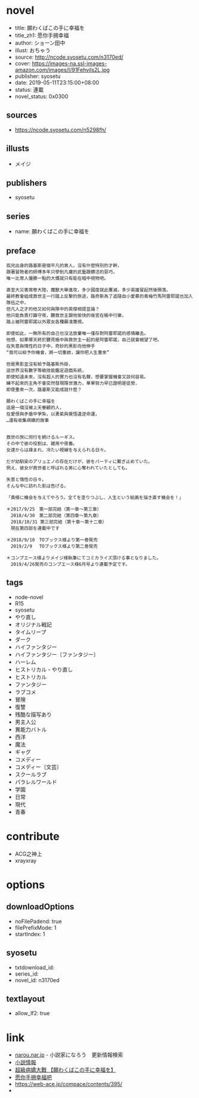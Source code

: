 # novel

- title: 願わくばこの手に幸福を
- title_zh1: 愿你手拥幸福
- author: ショーン田中
- illust: おちゃう
- source: http://ncode.syosetu.com/n3170ed/
- cover: https://images-na.ssl-images-amazon.com/images/I/91Fehvils2L.jpg
- publisher: syosetu
- date: 2019-05-11T23:15:00+08:00
- status: 連載
- novel_status: 0x0300

## sources

- https://ncode.syosetu.com/n5298fh/

## illusts

- メイジ

## publishers

- syosetu

## series

- name: 願わくばこの手に幸福を

## preface


```
孤兒出身的路基斯是個平凡的男人，沒有什麼特別的才幹，
跟著冒險者的師傅多年只學到凡庸的武藝跟髒活的惡巧，
唯一比常人優勝一點的大慨就只有能在暗中視物吧。

直至大災害席卷大陸，魔獸大舉進攻，多少國度就此覆滅，多少英雄冒起然後殞落。
最終教會組成救世主一行踏上反擊的旅途，路奇斯為了追隨自小愛慕的青梅竹馬阿雷耶諾也加入隊伍之中，
但凡人之才的他又如何與隊中的英傑相提並論？
他只能負責打雜守夜，聽救世主跟他愉快的後宮在帳中行樂，
路上被阿雷耶諾以外眾女各種霸凌蔑視。

即使如此，一無所有的自己也沒法放棄唯一僅存對阿雷耶諾的感情離去。
他想、如果哪天終於聽見帳中與救世主一起的是阿雷耶諾，自己就會絕望了吧。
在失意與惰性的日子中，奇妙的黑影向他伸手
“我可以給予你機會，將一切重啟，讓你把人生重來”

但是黑影並沒有給予路基斯外掛，
這世界沒有數字等級技能鑑定遊戲系統，
即使知道未來，沒有超人的實力也沒有名聲，想要掌握機會又談何容易。
練不起來的主角不會突然發現隱世潛力，單單努力早已證明是徒勞，
即使重來一次，路基斯又能成就什麼？

願わくばこの手に幸福を
這是一個沒被上天眷顧的人，
在愛恨與矛盾中爭紮，以勇氣與覺悟違逆命運，
…還有收集病嬌的故事


救世の旅に同行を続けるルーギス。
その中で彼の役割は、雑用や夜番。
女達からは疎まれ、冷たい視線を与えられる日々。

だが幼馴染のアリュエノの存在だけが、彼をパーティに繋ぎ止めていた。
例え、彼女が救世者と呼ばれる男に心奪われていたとしても。

失意と惰性の日々。
そんな中に訪れた影は告げる。

「貴様に機会を与えてやろう。全てを塗りつぶし、人生という絵画を描き直す機会を！」

＊2017/9/25　第一部完結（第一章～第三章）
　2018/4/30　第二部完結（第四章～第九章）
　2018/10/31 第三部完結（第十章～第十二章）
　現在第四部を連載中です

＊2018/9/10　TOブックス様より第一巻発売
　2019/2/9　 TOブックス様より第二巻発売

＊コンプエース様よりメイジ様執筆にてコミカライズ頂ける事となりました。
　2019/4/26発売のコンプエース様6月号より連載予定です。
```

## tags

- node-novel
- R15
- syosetu
- やり直し
- オリジナル戦記
- タイムリープ
- ダーク
- ハイファンタジー
- ハイファンタジー〔ファンタジー〕
- ハーレム
- ヒストリカル - やり直し
- ヒストリカル
- ファンタジー
- ラブコメ
- 冒険
- 復讐
- 残酷な描写あり
- 男主人公
- 異能力バトル
- 西洋
- 魔法
- ギャグ
- コメディー
- コメディー〔文芸〕
- スクールラブ
- パラレルワールド
- 学園
- 日常
- 現代
- 青春

# contribute

- ACG之神上
- xrayxray

# options

## downloadOptions

- noFilePadend: true
- filePrefixMode: 1
- startIndex: 1

## syosetu

- txtdownload_id:
- series_id:
- novel_id: n3170ed

## textlayout

- allow_lf2: true

# link

- [narou.nar.jp](https://narou.nar.jp/search.php?text=n3170ed&novel=all&genre=all&new_genre=all&length=0&down=0&up=100) - 小説家になろう　更新情報検索
- [小説情報](https://ncode.syosetu.com/novelview/infotop/ncode/n3170ed/)
- [超級病嬌大戰 【願わくばこの手に幸福を】](https://forum.gamer.com.tw/C.php?bsn=60415&snA=8477&tnum=1)
- [愿你手拥幸福吧](https://tieba.baidu.com/f?kw=%E6%84%BF%E4%BD%A0%E6%89%8B%E6%8B%A5%E5%B9%B8%E7%A6%8F&ie=utf-8 "愿你手拥幸福")
- https://web-ace.jp/compace/contents/395/
- 


